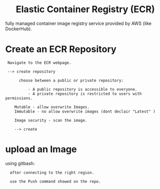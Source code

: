 <div align="center">

# **Elastic Container Registry (ECR)**

</div>

 fully managed container image registry service provided by AWS (like DockerHub).

 # Create an ECR Repository

     Navigate to the ECR webpage.

     --> create repository

          choose between a public or private repository:

              - A public repository is accessible to everyone.
              - A private repository is restricted to users with permissions.

        Mutable - allow overwrite Images.
        Immutable - no allow overwrite images (dont declair "Latest" )

        Image security - scan the image.

        --> create

  # upload an Image

  using gitbash:

      after connecting to the right region.

      use the Push command showed on the repo. 
            
